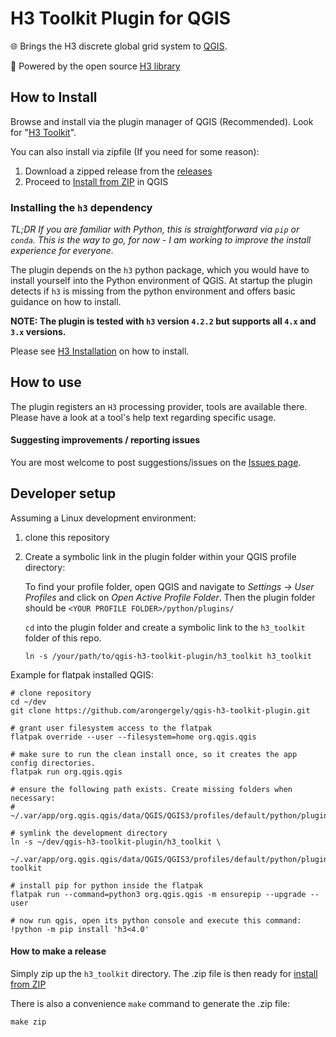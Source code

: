 # H3 Toolkit Plugin for QGIS
🌐 Brings the H3 discrete global grid system to [QGIS](https://qgis.org/). 

🚀 Powered by the open source [H3 library](https://h3geo.org/)


## How to Install
Browse and install via the plugin manager of QGIS (Recommended). Look for "[H3 Toolkit](https://plugins.qgis.org/plugins/h3_toolkit/)".

You can also install via zipfile (If you need for some reason):
  1. Download a zipped release from the [releases](https://github.com/arongergely/qgis-h3-toolkit-plugin/releases)
  2. Proceed to [Install from ZIP](https://docs.qgis.org/3.22/en/docs/user_manual/plugins/plugins.html#the-install-from-zip-tab) in QGIS

### Installing the `h3` dependency
*TL;DR If you are familiar with Python, this is straightforward via `pip` or `conda`. This is the way to go, for now - I am working to improve the install experience for everyone.*


The plugin depends on the `h3` python package, which you would have to install yourself into the Python environment of QGIS.
At startup the plugin detects if `h3` is missing from the python environment and offers basic guidance on how to install.

**NOTE: The plugin is tested with `h3` version `4.2.2` but supports all `4.x` and `3.x` versions.**

Please see [H3 Installation](https://h3geo.org/docs/installation) on how to install.

## How to use
The plugin registers an `H3` processing provider, tools are available there.
Please have a look at a tool's help text regarding specific usage.

#### Suggesting improvements / reporting issues
You are most welcome to post suggestions/issues on the [Issues page](https://github.com/arongergely/qgis-h3-toolkit-plugin/issues).

## Developer setup
Assuming a Linux development environment:
1. clone this repository
2. Create a symbolic link in the plugin folder within your QGIS profile directory:
   
   To find your profile folder, open QGIS and navigate to *Settings -> User Profiles* and click on *Open Active Profile Folder*. 
   Then the plugin folder should be `<YOUR PROFILE FOLDER>/python/plugins/`

   `cd` into the plugin folder and create a symbolic link to the `h3_toolkit` folder of this repo. 
   ```shell
   ln -s /your/path/to/qgis-h3-toolkit-plugin/h3_toolkit h3_toolkit
   ```

  Example for flatpak installed QGIS:

    # clone repository
    cd ~/dev
    git clone https://github.com/arongergely/qgis-h3-toolkit-plugin.git
    
    # grant user filesystem access to the flatpak
    flatpak override --user --filesystem=home org.qgis.qgis
    
    # make sure to run the clean install once, so it creates the app config directories.
    flatpak run org.qgis.qgis
    
    # ensure the following path exists. Create missing folders when necessary:
    # ~/.var/app/org.qgis.qgis/data/QGIS/QGIS3/profiles/default/python/plugins
    
    # symlink the development directory
    ln -s ~/dev/qgis-h3-toolkit-plugin/h3_toolkit \
      ~/.var/app/org.qgis.qgis/data/QGIS/QGIS3/profiles/default/python/plugins/h3-toolkit

    # install pip for python inside the flatpak
    flatpak run --command=python3 org.qgis.qgis -m ensurepip --upgrade --user

    # now run qgis, open its python console and execute this command:
    !python -m pip install 'h3<4.0'

#### How to make a release
Simply zip up the `h3_toolkit` directory. The .zip file is then ready for [install from ZIP](https://docs.qgis.org/3.22/en/docs/user_manual/plugins/plugins.html#the-install-from-zip-tab)

There is also a convenience `make` command to generate the .zip file:
```shell
make zip
```
